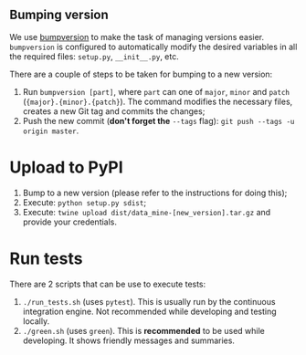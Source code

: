 ## Bumping version

We use [bumpversion](https://pypi.org/project/bumpversion/) to make the task
of managing versions easier. `bumpversion` is configured to automatically
modify the desired variables in all the required files: `setup.py`,
`__init__.py`, etc.

There are a couple of steps to be taken for bumping to a new version:
1. Run `bumpversion [part]`, where `part` can one of `major`, `minor` and `patch`
(`{major}.{minor}.{patch}`). The command modifies the necessary files, creates a
new Git tag and commits the changes;
2. Push the new commit (**don't forget the** `--tags` flag): `git push --tags -u origin master`.


# Upload to PyPI

1. Bump to a new version (please refer to the instructions for doing this);
2. Execute: `python setup.py sdist`;
3. Execute: `twine upload dist/data_mine-[new_version].tar.gz` and provide
your credentials.


# Run tests

There are 2 scripts that can be use to execute tests:
1. `./run_tests.sh` (uses `pytest`). This is usually run by the continuous
integration engine. Not recommended while developing and testing locally.
2. `./green.sh` (uses `green`). This is **recommended** to be used
while developing. It shows friendly messages and summaries.
